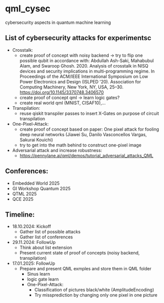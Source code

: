 # qml_cysec
cybersecurity aspects in quantum machine learning

## List of cybersecurity attacks for experimentsc
- Crosstalk:
  - create proof of concept with noisy backend -> try to flip one possible qubit
    in accordance with: Abdullah Ash-Saki, Mahabubul Alam, and Swaroop Ghosh. 2020. Analysis of crosstalk in NISQ devices and security implications in multi-programming regime. In Proceedings of the ACM/IEEE International Symposium on Low Power Electronics and Design (ISLPED '20). Association for Computing Machinery, New York, NY, USA, 25–30. https://doi.org/10.1145/3370748.3406570
  - create proof of concept qml -> learn logic gates?
  - create real world qml (MNIST, CISAF10),...
- Transpilation:
  - reuse qiskit transpiler passes to insert X-Gates on purpose of circuit transpilation
- One-Pixel-Attack:
  - create proof of concept based on paper: One pixel attack for fooling deep neural networks (Jiawei Su, Danilo Vasconcellos Vargas, Sakurai Kouichi)
  - try to get into the math behind to construct one-pixel image
- Adversarial attack and increase robustness:
  - https://pennylane.ai/qml/demos/tutorial_adversarial_attacks_QML

## Conferences:
- Embedded World 2025
- GI Workshop Quantum 2025
- QTML 2025
- QCE 2025

## Timeline:
- 18.10.2024: Kickoff
  - Gather list of possible attacks
  - Gather list of conferences
- 29.11.2024: FollowUp
  - Think about list extension
  - Present current state of proof of concepts (noisy backend, transpilation)
- 17.01.2025: FollowUp
  - Prepare and present QML exmples and store them in QML folder
    - Sinus learn
    - logic gate learn
    - One-Pixel-Attack:
      - Classification of pictures black/white (AmplitudeEncoding)
      - Try missprediction by changing only one pixel in one picture

